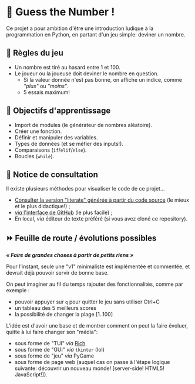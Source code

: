 # 🎲 Guess the Number !

Ce projet a pour ambition d'être une introduction ludique à la programmation en Python, en partant d'un jeu simple: deviner un nombre.

## 📜 Règles du jeu

- Un nombre est tiré au hasard entre 1 et 100.
- Le joueur ou la joueuse doit deviner le nombre en question.
  - Si la valeur donnée n'est pas bonne, on affiche un indice, comme *"plus"* ou *"moins"*.
  - 5 essais maximum!

## 🧠 Objectifs d'apprentissage

- Import de modules (le générateur de nombres aléatoire).
- Créer une fonction.
- Définir et manipuler des variables.
- Types de données (et se méfier des inputs!).
- Comparaisons (`if`/`elif`/`else`).
- Boucles (`while`).

## 👀 Notice de consultation

Il existe plusieurs méthodes pour visualiser le code de ce projet...

- [Consulter la version "literate" générée à partir du code source](https://philament-club.github.io/python-guess-the-number/annotated-sources/v1-simple/main.html) (le mieux et le plus didactique!) ;
- [*via* l'interface de GitHub](./v1-simple/main.py) (le plus facile) ;
- En local, *via* éditeur de texte préféré (si vous avez cloné ce repository).

## ⏩ Feuille de route / évolutions possibles

***« Faire de grandes choses à partir de petits riens »***

Pour l'instant, seule une "v1" minimaliste est implémentée et commentée,
et devrait déjà pouvoir servir de bonne base.

On peut imaginer au fil du temps rajouter des fonctionnalités, comme par exemple :
- pouvoir appuyer sur `q` pour quitter le jeu sans utiliser Ctrl+C
- un tableau des 5 meilleurs scores
- la possibilité de changer la plage [1..100]

L'idée est d'avoir une base et de montrer comment on peut la faire évoluer,
quitte à lui faire changer son "média":
- sous forme de "TUI" *via* [Rich](https://github.com/Textualize/rich)          
- sous forme de "GUI" *via* `tkinter` (lol)
- sous forme de "jeu" *via* PyGame
- sous forme de page web (auquel cas on passe à l'étape logique suivante:
  découvrir un nouveau monde! [server-side! HTML5! JavaScript!]).
